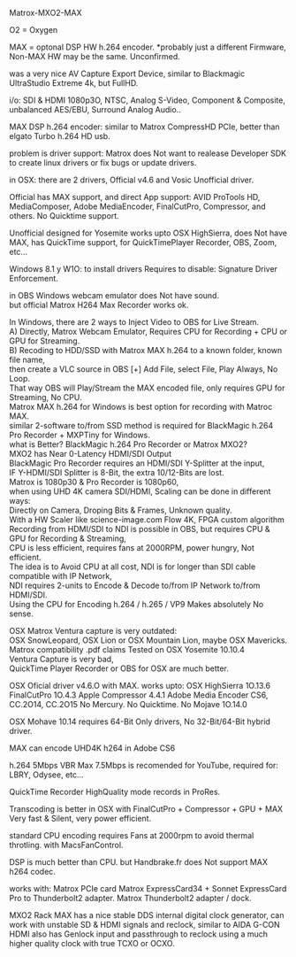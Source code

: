 Matrox-MXO2-MAX

O2 = Oxygen

MAX = optonal DSP HW h.264 encoder. *probably just a different Firmware, Non-MAX HW may be the same. Unconfirmed.

was a very nice AV Capture Export Device,
similar to Blackmagic UltraStudio Extreme 4k, but FullHD.

i/o:
SDI & HDMI 1080p3O, 
NTSC, Analog S-Video, Component & Composite,
unbalanced AES/EBU, Surround Analog Audio..

MAX DSP h.264 encoder:
similar to Matrox CompressHD PCIe, 
better than elgato Turbo h.264 HD usb.

problem is driver support:
Matrox does Not want to realease Developer SDK to create linux drivers or fix bugs or update drivers.

in OSX:
there are 2 drivers,
Official v4.6 and Vosic Unofficial driver.

Official has MAX support, and direct App support:
AVID ProTools HD, MediaComposer, Adobe MediaEncoder, FinalCutPro, Compressor, and others.
No Quicktime support.

Unofficial designed for Yosemite works upto OSX HighSierra,
does Not have MAX,
has QuickTime support, for QuickTimePlayer Recorder, OBS, Zoom, etc...

Windows 8.1 y W1O:
to install drivers Requires to disable:
Signature Driver Enforcement. </p>

in OBS Windows webcam emulator does Not have sound. </br>
but official Matrox H264 Max Recorder works ok. </p>

In Windows, there are 2 ways to Inject Video to OBS for Live Stream. </br>
A) Directly, Matrox Webcam Emulator, Requires CPU for Recording + CPU or GPU for Streaming. </br>
B) Recoding to HDD/SSD with Matrox MAX h.264 to a known folder, known file name, </br>
then create a VLC source in OBS [+] Add File, select File, Play Always, No Loop. </br>
That way OBS will Play/Stream the MAX encoded file, only requires GPU for Streaming, No CPU. </br>
Matrox MAX h.264 for Windows is best option for recording with Matroc MAX. </br>
similar 2-software to/from SSD method is required for BlackMagic h.264 Pro Recorder + MXPTiny for Windows. </br>
what is Better? BlackMagic h.264 Pro Recorder or Matrox MXO2? </br>
MXO2 has Near 0-Latency HDMI/SDI Output </br>
BlackMagic Pro Recorder requires an HDMI/SDI Y-Splitter at the input, </br>
IF Y-HDMI/SDI Splitter is 8-Bit, the extra 10/12-Bits are lost. </br>
Matrox is 1080p30 & Pro Recorder is 1080p60, <br>
when using UHD 4K camera SDI/HDMI, Scaling can be done in different ways: </br>
Directly on Camera, Droping Bits & Frames, Unknown quality. </br>
With a HW Scaler like science-image.com Flow 4K, FPGA custom algorithm </br>
Recording from HDMI/SDI to NDI is possible in OBS, but requires CPU & GPU for Recording & Streaming, </br>
CPU is less efficient, requires fans at 2000RPM, power hungry, Not efficient. </br>
The idea is to Avoid CPU at all cost, NDI is for longer than SDI cable compatible with IP Network, </br>
NDI requires 2-units to Encode & Decode to/from IP Network to/from HDMI/SDI. </br>
Using the CPU for Encoding h.264 / h.265 / VP9 Makes absolutely No sense.</p>

OSX Matrox Ventura capture is very outdated: </br>
OSX SnowLeopard, OSX Lion or OSX Mountain Lion, maybe OSX Mavericks. </br>
Matrox compatibility .pdf claims Tested on OSX Yosemite 10.10.4 </br>
Ventura Capture is very bad, </br>
QuickTime Player Recorder or OBS for OSX are much better. </p>

OSX Oficial driver v4.6.O with MAX.
works upto:
OSX HighSierra 1O.13.6
FinalCutPro 1O.4.3
Apple Compressor 4.4.1
Adobe Media Encoder CS6, CC.2O14, CC.2O15 No Mercury.
No Quicktime.
No Mojave 1O.14.0

OSX Mohave 10.14 requires 64-Bit Only drivers, No 32-Bit/64-Bit hybrid driver.

MAX can encode UHD4K h264 in Adobe CS6

h.264 5Mbps VBR Max 7.5Mbps is recomended for YouTube, required for: LBRY, Odysee, etc...

QuickTime Recorder HighQuality mode records in ProRes.

Transcoding is better in OSX with FinalCutPro + Compressor + GPU + MAX
Very fast & Silent, very power efficient.

standard CPU encoding requires Fans at 2000rpm to avoid thermal throtling.
with MacsFanControl.

DSP is much better than CPU.
but Handbrake.fr does Not support MAX h264 codec.

works with:
Matrox PCIe card
Matrox ExpressCard34 + Sonnet ExpressCard Pro to Thunderbolt2 adapter.
Matrox Thunderbolt2 adapter / dock.


MXO2 Rack MAX has a nice stable DDS internal digital clock generator,
can work with unstable SD & HDMI signals and reclock,
similar to AIDA G-CON HDMI
also has Genlock input and passthrough to reclock using a much higher quality clock with true TCXO or OCXO.

